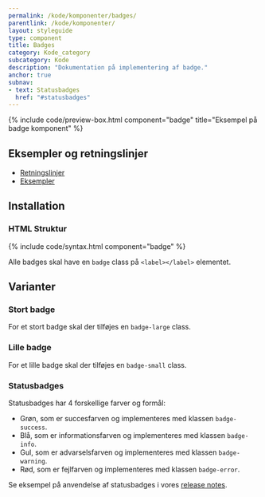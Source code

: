 ```yaml
---
permalink: /kode/komponenter/badges/
parentlink: /kode/komponenter/
layout: styleguide
type: component
title: Badges
category: Kode_category
subcategory: Kode 
description: "Dokumentation på implementering af badge."
anchor: true
subnav:
- text: Statusbadges
  href: "#statusbadges"
---
```


{% include code/preview-box.html component="badge" title="Eksempel på badge komponent" %}

## Eksempler og retningslinjer
<ul class="nobullet-list">
    <li><a href="/komponenter/badges/#retningslinjer">Retningslinjer</a></li>
    <li><a href="/komponenter/badges/">Eksempler</a></li>
</ul>

## Installation

### HTML Struktur

{% include code/syntax.html component="badge" %}

Alle badges skal have en `badge` class på `<label></label>` elementet.

## Varianter

### Stort badge
For et stort badge skal der tilføjes en `badge-large` class.

### Lille badge
For et lille badge skal der tilføjes en `badge-small` class.

### Statusbadges

Statusbadges har 4 forskellige farver og formål:

- <label class="badge badge-small badge-success">Grøn</label>, som er succesfarven og implementeres med klassen `badge-success`.
- <label class="badge badge-small badge-info">Blå</label>, som er informationsfarven og implementeres med klassen `badge-info`.
- <label class="badge badge-small badge-warning">Gul</label>, som er advarselsfarven og implementeres med klassen `badge-warning`.
- <label class="badge badge-small badge-error">Rød</label>, som er fejlfarven og implementeres med klassen `badge-error`.

Se eksempel på anvendelse af statusbadges i vores <a href="/omdesignsystemet/releases/">release notes</a>.
